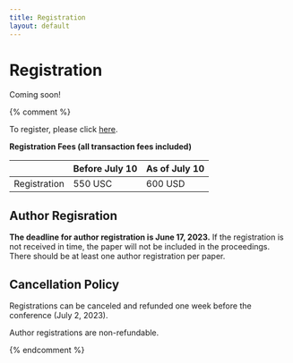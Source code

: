 ```yaml
---
title: Registration
layout: default
---
```


# Registration

Coming soon!

{% comment %}

To register, please click [here](https://TBD).

**Registration Fees (all transaction fees included)**

|                  | Before July 10 | As of July 10 |
|------------------|----------------|---------------|
| Registration     | 550 USC        | 600 USD       |

## Author Regisration

**The deadline for author registration is June 17, 2023.** If the registration is not received in time, the paper will not be included in the proceedings. There should be at least one author registration per paper.

## Cancellation Policy

Registrations can be canceled and refunded one week before the conference (July 2, 2023).

Author registrations are non-refundable.

{% endcomment %}
